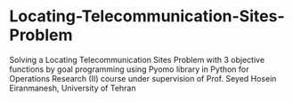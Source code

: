 # Locating-Telecommunication-Sites-Problem
Solving a Locating Telecommunication Sites Problem with 3 objective functions by goal programming using Pyomo library in Python for Operations Research (II) course under supervision of Prof. Seyed Hosein Eiranmanesh, University of Tehran
